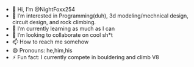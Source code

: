 - 👋 Hi, I’m @NightFoxx254
- 👀 I’m interested in Programming(duh), 3d modeling/mechnical design, circuit design, and rock climbing.
- 🌱 I’m currently learning as much as I can
- 💞️ I’m looking to collaborate on cool sh*t
- 📫 How to reach me somehow
- 😄 Pronouns: he,him,his
- ⚡ Fun fact: I currently compete in bouldering and climb V8
